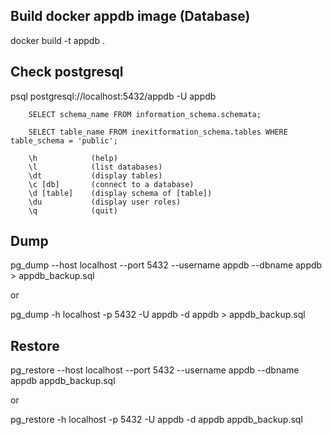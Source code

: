 ## Build docker appdb image (Database)

docker build -t appdb .

## Check postgresql

psql postgresql://localhost:5432/appdb -U appdb

```
	SELECT schema_name FROM information_schema.schemata;
	
	SELECT table_name FROM inexitformation_schema.tables WHERE table_schema = 'public';
	
	\h            (help)
	\l            (list databases)
	\dt           (display tables)
	\c [db]       (connect to a database)
	\d [table]    (display schema of [table])
	\du           (display user roles)
	\q            (quit)
```

## Dump 

pg_dump --host localhost --port 5432 --username appdb --dbname appdb > appdb_backup.sql

or

pg_dump -h localhost -p 5432 -U appdb -d appdb > appdb_backup.sql

## Restore

pg_restore --host localhost --port 5432 --username appdb --dbname appdb appdb_backup.sql

or

pg_restore -h localhost -p 5432 -U appdb -d appdb appdb_backup.sql
